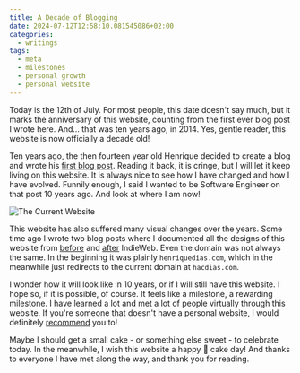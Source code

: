 ```yaml
---
title: A Decade of Blogging
date: 2024-07-12T12:58:10.081545086+02:00
categories:
  - writings
tags:
  - meta
  - milestones
  - personal growth
  - personal website
---
```


Today is the 12th of July. For most people, this date doesn't say much, but it marks the anniversary of this website, counting from the first ever blog post I wrote here. And... that was ten years ago, in 2014. Yes, gentle reader, this website is now officially a decade old!

<!--more-->

Ten years ago, the then fourteen year old Henrique decided to create a blog and wrote his [first blog post](/2014/07/12/apresentacao/). Reading it back, it is cringe, but I will let it keep living on this website. It is always nice to see how I have changed and how I have evolved. Funnily enough, I said I wanted to be Software Engineer on that post 10 years ago. And look at where I am now!

![The Current Website](cdn:/2024-07-website-screenshot?class=fw)

This website has also suffered many visual changes over the years. Some time ago I wrote two blog posts where I documented all the designs of this website from [before](/2022/03/25/my-website-before-indieweb/) and [after](/2022/06/18/my-website-after-indieweb/) IndieWeb. Even the domain was not always the same. In the beginning it was plainly `henriquedias.com`, which in the meanwhile just redirects to the current domain at `hacdias.com`.

I wonder how it will look like in 10 years, or if I will still have this website. I hope so, if it is possible, of course. It feels like a milestone, a rewarding milestone. I have learned a lot and met a lot of people virtually through this website. If you're someone that doesn't have a personal website, I would definitely [recommend](/2020/10/26/why-have-your-website/) you to!

Maybe I should get a small cake - or something else sweet - to celebrate today. In the meanwhile, I wish this website a happy 🎂 cake day! And thanks to everyone I have met along the way, and thank you for reading.
